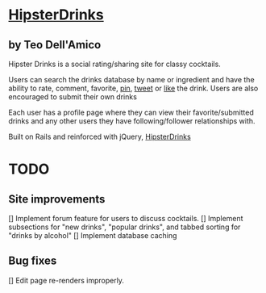 # [HipsterDrinks](http://www.hipsterdrinks.com)
## by Teo Dell'Amico

Hipster Drinks is a social rating/sharing site for classy cocktails. 

Users can search the drinks database by name or ingredient and have the ability to rate, comment, favorite, [pin](www.pinterest.com), [tweet](www.twitter.com) or [like](www.facebook.com) the drink. Users are also encouraged to submit their own drinks 

Each user has a profile page where they can view their favorite/submitted drinks and any other users they have following/follower relationships with. 

Built on Rails and reinforced with jQuery, [HipsterDrinks](www.hipsterdrinks.com)

# TODO
## Site improvements
[] Implement forum feature for users to discuss cocktails.
[] Implement subsections for "new drinks", "popular drinks", and tabbed sorting for "drinks by alcohol"
[] Implement database caching


## Bug fixes
[] Edit page re-renders improperly.